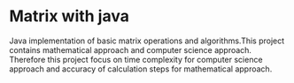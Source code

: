 # Matrix with java
Java implementation of basic matrix operations and algorithms.This project contains mathematical approach and computer science approach. Therefore this project focus on time complexity for computer science approach and accuracy of calculation steps for mathematical approach.
